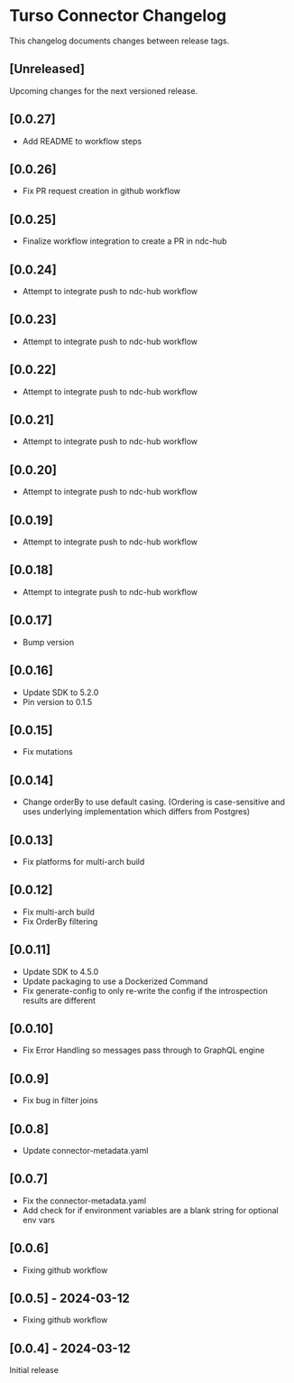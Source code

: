 # Turso Connector Changelog
This changelog documents changes between release tags.


## [Unreleased]
Upcoming changes for the next versioned release.

## [0.0.27]
* Add README to workflow steps

## [0.0.26]
* Fix PR request creation in github workflow

## [0.0.25]
* Finalize workflow integration to create a PR in ndc-hub

## [0.0.24]
* Attempt to integrate push to ndc-hub workflow

## [0.0.23]
* Attempt to integrate push to ndc-hub workflow

## [0.0.22]
* Attempt to integrate push to ndc-hub workflow

## [0.0.21]
* Attempt to integrate push to ndc-hub workflow

## [0.0.20]
* Attempt to integrate push to ndc-hub workflow

## [0.0.19]
* Attempt to integrate push to ndc-hub workflow

## [0.0.18]
* Attempt to integrate push to ndc-hub workflow

## [0.0.17]
* Bump version

## [0.0.16]
* Update SDK to 5.2.0
* Pin version to 0.1.5

## [0.0.15]
* Fix mutations

## [0.0.14]
* Change orderBy to use default casing. (Ordering is case-sensitive and uses underlying implementation which differs from Postgres)

## [0.0.13]
* Fix platforms for multi-arch build

## [0.0.12]
* Fix multi-arch build
* Fix OrderBy filtering

## [0.0.11]
* Update SDK to 4.5.0
* Update packaging to use a Dockerized Command
* Fix generate-config to only re-write the config if the introspection results are different

## [0.0.10]
* Fix Error Handling so messages pass through to GraphQL engine

## [0.0.9]
* Fix bug in filter joins

## [0.0.8]
* Update connector-metadata.yaml

## [0.0.7]
* Fix the connector-metadata.yaml
* Add check for if environment variables are a blank string for optional env vars

## [0.0.6]
* Fixing github workflow

## [0.0.5] - 2024-03-12
* Fixing github workflow

## [0.0.4] - 2024-03-12
Initial release